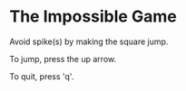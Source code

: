 # The Impossible Game

Avoid spike(s) by making the square jump.

To jump, press the up arrow.

To quit, press 'q'.
